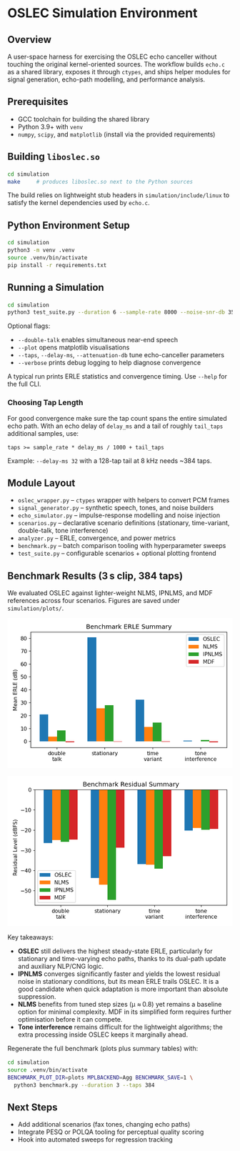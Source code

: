 # OSLEC Simulation Environment

## Overview
A user-space harness for exercising the OSLEC echo canceller without touching
the original kernel-oriented sources. The workflow builds `echo.c` as a shared
library, exposes it through `ctypes`, and ships helper modules for signal
generation, echo-path modelling, and performance analysis.

## Prerequisites
- GCC toolchain for building the shared library
- Python 3.9+ with `venv`
- `numpy`, `scipy`, and `matplotlib` (install via the provided requirements)

## Building `liboslec.so`
```bash
cd simulation
make     # produces liboslec.so next to the Python sources
```
The build relies on lightweight stub headers in `simulation/include/linux` to
satisfy the kernel dependencies used by `echo.c`.

## Python Environment Setup
```bash
cd simulation
python3 -m venv .venv
source .venv/bin/activate
pip install -r requirements.txt
```

## Running a Simulation
```bash
cd simulation
python3 test_suite.py --duration 6 --sample-rate 8000 --noise-snr-db 35
```
Optional flags:
- `--double-talk` enables simultaneous near-end speech
- `--plot` opens matplotlib visualisations
- `--taps`, `--delay-ms`, `--attenuation-db` tune echo-canceller parameters
- `--verbose` prints debug logging to help diagnose convergence

A typical run prints ERLE statistics and convergence timing. Use `--help` for
the full CLI.

### Choosing Tap Length
For good convergence make sure the tap count spans the entire simulated echo
path.  With an echo delay of `delay_ms` and a tail of roughly `tail_taps`
additional samples, use:
```
taps >= sample_rate * delay_ms / 1000 + tail_taps
```
Example: `--delay-ms 32` with a 128-tap tail at 8 kHz needs ~384 taps.

## Module Layout
- `oslec_wrapper.py` – `ctypes` wrapper with helpers to convert PCM frames
- `signal_generator.py` – synthetic speech, tones, and noise builders
- `echo_simulator.py` – impulse-response modelling and noise injection
- `scenarios.py` – declarative scenario definitions (stationary, time-variant,
  double-talk, tone interference)
- `analyzer.py` – ERLE, convergence, and power metrics
- `benchmark.py` – batch comparison tooling with hyperparameter sweeps
- `test_suite.py` – configurable scenarios + optional plotting frontend

## Benchmark Results (3 s clip, 384 taps)
We evaluated OSLEC against lighter-weight NLMS, IPNLMS, and MDF references
across four scenarios. Figures are saved under `simulation/plots/`.

![Mean ERLE summary](simulation/plots/benchmark_mean_erle.png)

![Residual summary](simulation/plots/benchmark_residual_dbfs.png)

Key takeaways:

- **OSLEC** still delivers the highest steady-state ERLE, particularly for
  stationary and time-varying echo paths, thanks to its dual-path update and
  auxiliary NLP/CNG logic.
- **IPNLMS** converges significantly faster and yields the lowest residual
  noise in stationary conditions, but its mean ERLE trails OSLEC. It is a good
  candidate when quick adaptation is more important than absolute suppression.
- **NLMS** benefits from tuned step sizes (μ ≈ 0.8) yet remains a baseline
  option for minimal complexity. MDF in its simplified form requires further
  optimisation before it can compete.
- **Tone interference** remains difficult for the lightweight algorithms; the
  extra processing inside OSLEC keeps it marginally ahead.

Regenerate the full benchmark (plots plus summary tables) with:
```bash
cd simulation
source .venv/bin/activate
BENCHMARK_PLOT_DIR=plots MPLBACKEND=Agg BENCHMARK_SAVE=1 \
  python3 benchmark.py --duration 3 --taps 384
```

## Next Steps
- Add additional scenarios (fax tones, changing echo paths)
- Integrate PESQ or POLQA tooling for perceptual quality scoring
- Hook into automated sweeps for regression tracking
